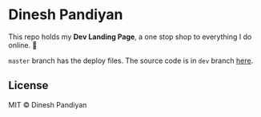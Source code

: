 # Dinesh Pandiyan

This repo holds my **Dev Landing Page**, a one stop shop to everything I do online. 🎉

`master` branch has the deploy files. The source code is in `dev` branch [here](https://github.com/flexdinesh/flexdinesh.github.io/tree/dev).

## License

MIT © Dinesh Pandiyan